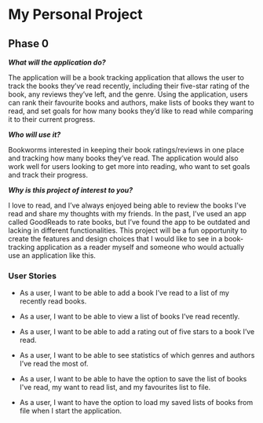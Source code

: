 # My Personal Project

## Phase 0

***What will the application do?***

The application will be a book tracking application that allows the user to track 
the books they’ve read recently, including their five-star rating of the book, 
any reviews they’ve left, and the genre. Using the application, users can 
rank their favourite books and authors, make lists of books they want to read, 
and set goals for how many books they’d like to read while comparing it to their 
current progress.

***Who will use it?***

Bookworms interested in keeping their book ratings/reviews in one place and 
tracking how many books they’ve read. The application would also work 
well for users looking to get more into reading, who want to set goals and 
track their progress.

***Why is this project of interest to you?***

I love to read, and I’ve always enjoyed being able to review the books I’ve 
read and share my thoughts with my friends. In the past, I’ve used an app called 
GoodReads to rate books, but I’ve found the app to be outdated and lacking in different 
functionalities. This project will be a fun opportunity to create the features and 
design choices that I would like to see in a book-tracking application as a reader 
myself and someone who would actually use an application like this.

### User Stories
-	As a user, I want to be able to add a book I’ve read to a list of my recently read books.
-	As a user, I want to be able to view a list of books I’ve read recently.
-	As a user, I want to be able to add a rating out of five stars to a book I’ve read.
-	As a user, I want to be able to see statistics of which genres and authors I’ve read the most of.


-   As a user, I want to be able to have the option to save the list of books I've read, my want to read list, 
and my favourites list to file.
-   As a user, I want to have the option to load my saved lists of books from file when I start the application.
